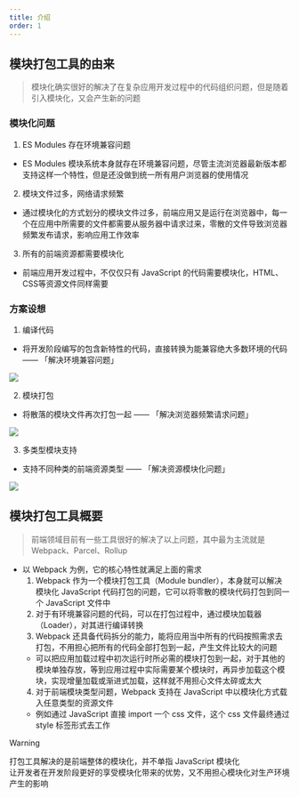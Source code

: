```yaml
---
title: 介绍
order: 1
---
```


## 模块打包工具的由来

> 模块化确实很好的解决了在复杂应用开发过程中的代码组织问题，但是随着引入模块化，又会产生新的问题

### 模块化问题

1. ES Modules 存在环境兼容问题

- ES Modules 模块系统本身就存在环境兼容问题，尽管主流浏览器最新版本都支持这样一个特性，但是还没做到统一所有用户浏览器的使用情况

2. 模块文件过多，网络请求频繁

- 通过模块化的方式划分的模块文件过多，前端应用又是运行在浏览器中，每一个在应用中所需要的文件都需要从服务器中请求过来，零散的文件导致浏览器频繁发布请求，影响应用工作效率

3. 所有的前端资源都需要模块化

- 前端应用开发过程中，不仅仅只有 JavaScript 的代码需要模块化，HTML、CSS等资源文件同样需要

### 方案设想

1. 编译代码

- 将开发阶段编写的包含新特性的代码，直接转换为能兼容绝大多数环境的代码 —— 「解决环境兼容问题」

![](https://cdn.jsdmirror.com/gh/zxwin0125/image-repo/img/Engineering/Webpack/01.png)

2. 模块打包

- 将散落的模块文件再次打包一起 —— 「解决浏览器频繁请求问题」

![](https://cdn.jsdmirror.com/gh/zxwin0125/image-repo/img/Engineering/Webpack/02.png)

3. 多类型模块支持

- 支持不同种类的前端资源类型 —— 「解决资源模块化问题」

![](https://cdn.jsdmirror.com/gh/zxwin0125/image-repo/img/Engineering/Webpack/03.png)

## 模块打包工具概要

> 前端领域目前有一些工具很好的解决了以上问题，其中最为主流就是 Webpack、Parcel、Rollup

- 以 Webpack 为例，它的核心特性就满足上面的需求
  1. Webpack 作为一个模块打包工具（Module bundler），本身就可以解决模块化 JavaScript 代码打包的问题，它可以将零散的模块代码打包到同一个 JavaScript 文件中
  2. 对于有环境兼容问题的代码，可以在打包过程中，通过模块加载器（Loader），对其进行编译转换
  3. Webpack 还具备代码拆分的能力，能将应用当中所有的代码按照需求去打包，不用担心把所有的代码全部打包到一起，产生文件比较大的问题
  - 可以把应用加载过程中初次运行时所必需的模块打包到一起，对于其他的模块单独存放，等到应用过程中实际需要某个模块时，再异步加载这个模块，实现增量加载或渐进式加载，这样就不用担心文件太碎或太大
  4. 对于前端模块类型问题，Webpack 支持在 JavaScript 中以模块化方式载入任意类型的资源文件
  - 例如通过 JavaScript 直接 import 一个 css 文件，这个 css 文件最终通过 style 标签形式去工作

> [!warning]
> 打包工具解决的是前端整体的模块化，并不单指 JavaScript 模块化<br>
> 让开发者在开发阶段更好的享受模块化带来的优势，又不用担心模块化对生产环境产生的影响
